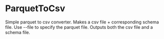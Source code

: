 # ParquetToCsv
Simple parquet to csv converter. Makes a csv file + corresponding schema file.
Use --file to specify the parquet file. Outputs both the csv file and a schema file.
